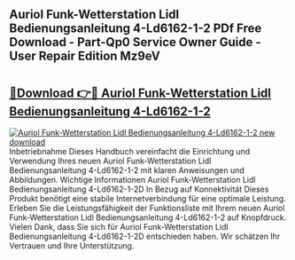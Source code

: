 ## Auriol Funk-Wetterstation Lidl Bedienungsanleitung 4-Ld6162-1-2 PDf Free Download - Part-Qp0 Service Owner Guide - User Repair Edition Mz9eV

# <h2><a href="http://df0pfs.blite.top/?on=Auriol+Funk-Wetterstation+Lidl+Bedienungsanleitung+4-Ld6162-1-2">🔗Download 👉🔴 Auriol Funk-Wetterstation Lidl Bedienungsanleitung 4-Ld6162-1-2</a></h2>

[![Auriol Funk-Wetterstation Lidl Bedienungsanleitung 4-Ld6162-1-2 new download](https://i.imgur.com/lujVjoI.png)](http://df0pfs.blite.top/?on=Auriol+Funk-Wetterstation+Lidl+Bedienungsanleitung+4-Ld6162-1-2)
Inbetriebnahme Dieses Handbuch vereinfacht die Einrichtung und Verwendung Ihres neuen Auriol Funk-Wetterstation Lidl Bedienungsanleitung 4-Ld6162-1-2 mit klaren Anweisungen und Abbildungen. Wichtige Informationen Auriol Funk-Wetterstation Lidl Bedienungsanleitung 4-Ld6162-1-2D In Bezug auf Konnektivität Dieses Produkt benötigt eine stabile Internetverbindung für eine optimale Leistung. Erleben Sie die Leistungsfähigkeit der Funktionsliste mit Ihrem neuen Auriol Funk-Wetterstation Lidl Bedienungsanleitung 4-Ld6162-1-2 auf Knopfdruck. Vielen Dank, dass Sie sich für Auriol Funk-Wetterstation Lidl Bedienungsanleitung 4-Ld6162-1-2D entschieden haben. Wir schätzen Ihr Vertrauen und Ihre Unterstützung.
